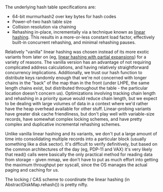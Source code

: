 The underlying hash table specifications are: 

- 64-bit murmurhash2 over key bytes for hash codes
- Power-of-two hash table size
- Collision resolution via chaining
- Rehashing in-place, incrementally via a technique known as [linear hashing](http://users.eecs.northwestern.edu/~peters/references/Linearhash80.pdf).  This results in a more-or-less constant load factor, effectively built-in concurrent rehashing, and minimal rehashing pauses.

Relatively "vanilla" linear hashing was chosen instead of its more exotic variants from later on (eg, [linear hashing with partial expansions](http://dl.acm.org/citation.cfm?id=1286912)) for a variety of reasons.  The vanilla version has an advantage of not requiring complicated address calculations, and having relatively straightforward concurrency implications.  Additionally, we trust our hash function to distribute keys randomly enough that we're not concerned with longer chains in the "back" of the map than in the front (under LHPE, the same length chains exist, but distributed throughout the table - the particular location doesn't concern us).  Optimizations involving tracking chain length and rehashing in a priority queue would reduce chain length, but we expect to be dealing with large volumes of data in a context where we'd rather have the heap overhead available for other stuff.  Linear-probing variants have greater disk cache friendliness, but don't play well with variable-size records, have somewhat complex locking schemes, and have pretty complex and duplicative incremental rehashing schemes.

Unlike vanilla linear hashing and its variants, we don't put a large amount of time into consolidating multiple records into a particular block (usually something like a disk sector).  It's difficult to verify definitively, but based on the common architectures of the day (eg, PDP-11 and VAX) it's very likely that read() calls were basically the only practical method for reading data from storage - given mmap, we don't have to put as much effort into getting the maximum throughput per syscall, since the OS manages the actual paging and caching for us.

The locking / CAS scheme to coordinate the linear hashing (in AbstractDiskMap.rehash()) is pretty nifty.
